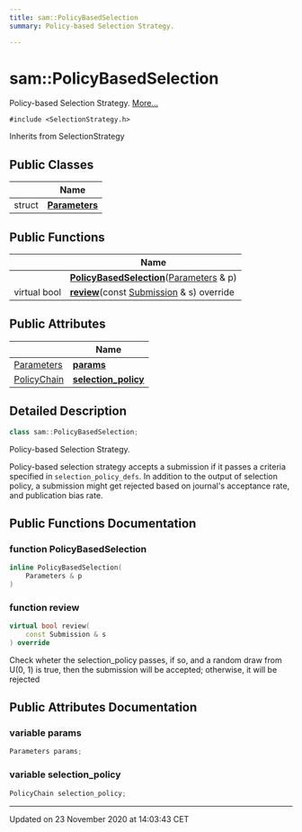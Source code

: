```yaml
---
title: sam::PolicyBasedSelection
summary: Policy-based Selection Strategy.  

---
```


# sam::PolicyBasedSelection




Policy-based Selection Strategy.  [More...](#detailed-description)


`#include <SelectionStrategy.h>`


Inherits from SelectionStrategy



## Public Classes

|                | Name           |
| -------------- | -------------- |
| struct | **[Parameters](/doxygen/Classes/structsam_1_1_policy_based_selection_1_1_parameters/)**  |








## Public Functions

|                | Name           |
| -------------- | -------------- |
|  | **[PolicyBasedSelection](/doxygen/Classes/classsam_1_1_policy_based_selection/#function-policybasedselection)**([Parameters](/doxygen/Classes/structsam_1_1_policy_based_selection_1_1_parameters/) & p)  |
| virtual bool | **[review](/doxygen/Classes/classsam_1_1_policy_based_selection/#function-review)**(const [Submission](/doxygen/Classes/classsam_1_1_submission/) & s) override  |


## Public Attributes

|                | Name           |
| -------------- | -------------- |
| [Parameters](/doxygen/Classes/structsam_1_1_policy_based_selection_1_1_parameters/) | **[params](/doxygen/Classes/classsam_1_1_policy_based_selection/#variable-params)**  |
| [PolicyChain](/doxygen/Classes/structsam_1_1_policy_chain/) | **[selection_policy](/doxygen/Classes/classsam_1_1_policy_based_selection/#variable-selection_policy)**  |






## Detailed Description

```cpp
class sam::PolicyBasedSelection;
```

Policy-based Selection Strategy. 


























Policy-based selection strategy accepts a submission if it passes a criteria specified in `selection_policy_defs`. In addition to the output of selection policy, a submission might get rejected based on journal's acceptance rate, and publication bias rate. 









## Public Functions Documentation

### function PolicyBasedSelection

```cpp
inline PolicyBasedSelection(
    Parameters & p
)
```





























### function review

```cpp
virtual bool review(
    const Submission & s
) override
```



























Check wheter the selection_policy passes, if so, and a random draw from U(0, 1) is true, then the submission will be accepted; otherwise, it will be rejected 




## Public Attributes Documentation

### variable params

```cpp
Parameters params;
```





























### variable selection_policy

```cpp
PolicyChain selection_policy;
```

































-------------------------------

Updated on 23 November 2020 at 14:03:43 CET